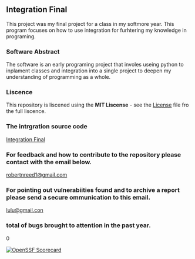 
## Integration Final

This project was my final project for a class in my softmore year. This program focuses on how to use integration for furhtering my knowledge in programing. 

### Software Abstract

The software is an early programing project that involes useing python to inplament classes and integration into a single project to deepen my understanding of programming as a whole. 

### Liscence
This repository is liscened using the **MIT Liscense** - see the [License](License) file fro the full liscence.

### The intrgration source code
[Integration Final](main.py)

### For feedback and how to contribute to the repository please contact with the email below. 
robertnreed1@gmail.com

### For pointing out vulnerabiities found and to archive a report please send a secure ommunication to this email. 
lulu@gmail.con

### total of bugs brought to attention in the past year.
0

[![OpenSSF Scorecard](https://api.securityscorecards.dev/projects/github.com/RobertReed1412/IntegrationFinal/badge)](https://securityscorecards.dev/viewer/?uri=github.com/RobertReed1412/IntegrationFinal)

